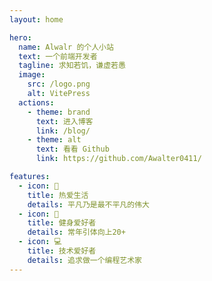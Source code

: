 ```yaml
---
layout: home

hero:
  name: Alwalr 的个人小站
  text: 一个前端开发者
  tagline: 求知若饥，谦虚若愚
  image:
    src: /logo.png
    alt: VitePress
  actions:
    - theme: brand
      text: 进入博客
      link: /blog/
    - theme: alt
      text: 看看 Github
      link: https://github.com/Awalter0411/

features:
  - icon: 🚀
    title: 热爱生活
    details: 平凡乃是最不平凡的伟大
  - icon: 💪
    title: 健身爱好者
    details: 常年引体向上20+
  - icon: 💻
    title: 技术爱好者
    details: 追求做一个编程艺术家
---
```

